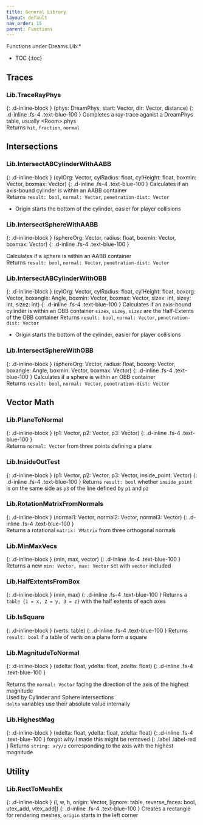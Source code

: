 ```yaml
---
title: General Library
layout: default
nav_order: 15
parent: Functions
---
```

Functions under Dreams.Lib.*
- TOC
{:toc}

## Traces
### Lib.TraceRayPhys
{: .d-inline-block }
(phys: DreamPhys, start: Vector, dir: Vector, distance)
{: .d-inline .fs-4 .text-blue-100 }
Completes a ray-trace aganist a DreamPhys table, usually \<Room\>.phys  
Returns `hit`, `fraction`, `normal`

## Intersections
### Lib.IntersectABCylinderWithAABB
{: .d-inline-block }
(cylOrg: Vector, cylRadius: float, cylHeight: float, boxmin: Vector, boxmax: Vector)
{: .d-inline .fs-4 .text-blue-100 }
Calculates if an axis-bound cylinder is within an AABB container   
Returns `result: bool`, `normal: Vector`, `penetration-dist: Vector`
- Origin starts the bottom of the cylinder, easier for player collisions

### Lib.IntersectSphereWithAABB
{: .d-inline-block }
(sphereOrg: Vector, radius: float, boxmin: Vector, boxmax: Vector)
{: .d-inline .fs-4 .text-blue-100 }

Calculates if a sphere is within an AABB container  
Returns `result: bool`, `normal: Vector`, `penetration-dist: Vector`   
 
### Lib.IntersectABCylinderWithOBB
{: .d-inline-block }
(cylOrg: Vector, cylRadius: float, cylHeight: float, boxorg: Vector, boxangle: Angle, boxmin: Vector, boxmax: Vector, sizex: int, sizey: int, sizez: int)
{: .d-inline .fs-4 .text-blue-100 }
Calculates if an axis-bound cylinder is within an OBB container
`sizex`, `sizey`, `sizez` are the Half-Extents of the OBB container
Returns `result: bool`, `normal: Vector`, `penetration-dist: Vector`   
- Origin starts the bottom of the cylinder, easier for player collisions

### Lib.IntersectSphereWithOBB
{: .d-inline-block }
(sphereOrg: Vector, radius: float, boxorg: Vector, boxangle: Angle, boxmin: Vector, boxmax: Vector)
{: .d-inline .fs-4 .text-blue-100 }
Calculates if a sphere is within an OBB container  
Returns `result: bool`, `normal: Vector`, `penetration-dist: Vector`   

## Vector Math
### Lib.PlaneToNormal
{: .d-inline-block }
(p1: Vector, p2: Vector, p3: Vector)
{: .d-inline .fs-4 .text-blue-100 }  
Returns `normal: Vector` from three points defining a plane

### Lib.InsideOutTest
{: .d-inline-block }
(p1: Vector, p2: Vector, p3: Vector, inside_point: Vector)
{: .d-inline .fs-4 .text-blue-100 }
Returns `result: bool` whether `inside_point` is on the same side as `p3` of the line defined by `p1` and `p2`    

### Lib.RotationMatrixFromNormals
{: .d-inline-block }
(normal1: Vector, normal2: Vector, normal3: Vector)
{: .d-inline .fs-4 .text-blue-100 }  
Returns a rotational `matrix: VMatrix` from three orthogonal normals


### Lib.MinMaxVecs
{: .d-inline-block }
(min, max, vector)
{: .d-inline .fs-4 .text-blue-100 }
Returns a new `min: Vector, max: Vector` set with `vector` included

### Lib.HalfExtentsFromBox
{: .d-inline-block }
(min, max)
{: .d-inline .fs-4 .text-blue-100 }
Returns a `table {1 = x, 2 = y, 3 = z}` with the half extents of each axes

### Lib.IsSquare
{: .d-inline-block }
(verts: table)
{: .d-inline .fs-4 .text-blue-100 }
Returns `result: bool` if a table of verts on a plane form a square

### Lib.MagnitudeToNormal
{: .d-inline-block }
(xdelta: float, ydelta: float, zdelta: float)
{: .d-inline .fs-4 .text-blue-100 }

Returns the `normal: Vector` facing the direction of the axis of the highest magnitude   
Used by Cylinder and Sphere intersections   
`delta` variables use their absolute value internally

### Lib.HighestMag
{: .d-inline-block }
(xdelta: float, ydelta: float, zdelta: float)
{: .d-inline .fs-4 .text-blue-100 }
forgot why I made this might be removed
{: .label .label-red }
Returns `string: x/y/z` corresponding to the axis with the highest magnitude

## Utility
### Lib.RectToMeshEx
{: .d-inline-block }
(l, w, h, origin: Vector, [ignore: table, reverse_faces: bool, utex_add, vtex_add])
{: .d-inline .fs-4 .text-blue-100 }
Creates a rectangle for rendering meshes, `origin` starts in the left corner